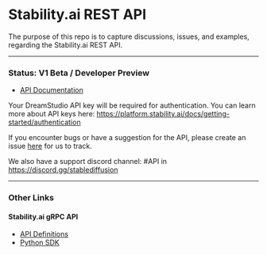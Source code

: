 # Stability.ai REST API

The purpose of this repo is to capture discussions, issues, and examples, regarding the Stability.ai REST API.

---

### Status: V1 Beta / Developer Preview

- [API Documentation](https://api.stability.ai)

Your DreamStudio API key will be required for authentication. You can learn more about API keys here: https://platform.stability.ai/docs/getting-started/authentication

If you encounter bugs or have a suggestion for the API, please create an issue [here](https://github.com/Stability-AI/REST-API/issues/new/choose) for us to track.

We also have a support discord channel: #API in https://discord.gg/stablediffusion

---

### Other Links

#### Stability.ai gRPC API

- [API Definitions](https://github.com/Stability-AI/api-interfaces)
- [Python SDK](https://github.com/Stability-AI/stability-sdk)
